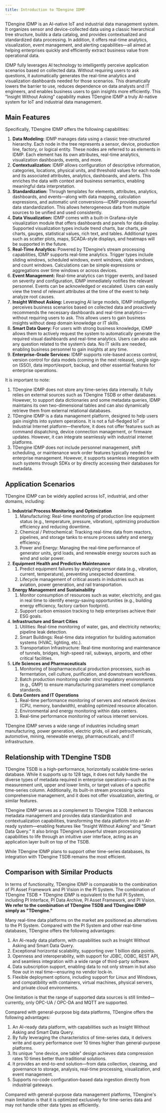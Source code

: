 ```yaml
---
title: Introduction to TDengine IDMP
---
```


TDengine IDMP is an AI-native IoT and industrial data management system. It organizes sensor and device-collected data using a classic hierarchical tree structure, builds a data catalog, and provides contextualized and standardized data processing. In addition, it offers real-time analytics, visualization, event management, and alerting capabilities—all aimed at helping enterprises quickly and efficiently extract business value from operational data.

IDMP fully leverages AI technology to intelligently perceive application scenarios based on collected data. Without requiring users to ask questions, it automatically generates the real-time analytics and visualization dashboards needed for those scenarios. This dramatically lowers the barrier to use, reduces dependence on data analysts and IT engineers, and enables business users to gain insights more efficiently. This “Insight Without Asking” capability makes TDengine IDMP a truly AI-native system for IoT and industrial data management.

## Main Features

Specifically, TDengine IDMP offers the following capabilities:

1. **Data Modeling:** IDMP manages data using a classic tree-structured hierarchy. Each node in the tree represents a sensor, device, production line, factory, or logical entity. These nodes are referred to as elements in IDMP. Each element has its own attributes, real-time analytics, visualization dashboards, events, and more.
1. **Contextualization:** IDMP allows configuration of descriptive information, categories, locations, physical units, and threshold values for each node and its associated attributes, analytics, dashboards, and alerts. This enriches the data with context and business semantics, enabling meaningful data interpretation.
1. **Standardization:** Through templates for elements, attributes, analytics, dashboards, and events—along with data mapping, calculation expressions, and automatic unit conversions—IDMP provides powerful data standardization. This allows heterogeneous data from multiple sources to be unified and used consistently.
1. **Data Visualization:** IDMP comes with a built-in Grafana-style visualization module that offers dashboards and panels for data display. Supported visualization types include trend charts, bar charts, pie charts, gauges, statistical values, rich text, and tables. Additional types such as scatter plots, maps, SCADA-style displays, and heatmaps will be supported in the future.
1. **Real-Time Analytics:** Powered by TDengine’s stream processing capabilities, IDMP supports real-time analytics. Trigger types include sliding windows, scheduled windows, event windows, state windows, and count windows. Calculations can be simple expressions or aggregations over time windows or across devices.
1. **Event Management:** Real-time analytics can trigger events, and based on severity and configuration, IDMP immediately notifies the relevant personnel. Events can be acknowledged or escalated. Users can easily view the trend of relevant attributes at the time of the event to help analyze root causes.
1. **Insight Without Asking:** Leveraging AI large models, IDMP intelligently perceives business scenarios based on collected data and proactively recommends the necessary dashboards and real-time analytics—without requiring users to ask. This allows users to gain business insights without deep domain knowledge or IT skills.
1. **Smart Data Query:** For users with strong business knowledge, IDMP allows them to actively request the system to automatically generate the required visual dashboards and real-time analytics. Users can also ask any question related to the system’s data. No IT skills are needed, enabling business personnel to gain insights at any time.
1. **Enterprise-Grade Services:** IDMP supports role-based access control, version control for data models (coming in the next release), single sign-on (SSO), data import/export, backup, and other essential features for enterprise operations.

It is important to note:

1. TDengine IDMP does not store any time-series data internally. It fully relies on external sources such as TDengine TSDB or other databases. However, to support data dictionaries and some metadata queries, IDMP maintains its own two-dimensional tables and can also dynamically retrieve them from external relational databases.
1. TDengine IDMP is a data management platform, designed to help users gain insights into system operations. It is not a full-fledged IoT or Industrial Internet platform—therefore, it does not offer features such as command dispatching, device connection management, or firmware updates. However, it can integrate seamlessly with industrial internet platforms.
1. TDengine IDMP does not include personnel management, shift scheduling, or maintenance work order features typically needed for enterprise management. However, it supports seamless integration with such systems through SDKs or by directly accessing their databases for metadata.

## Application Scenarios

TDengine IDMP can be widely applied across IoT, industrial, and other domains, including:

1. **Industrial Process Monitoring and Optimization**
   1. Manufacturing: Real-time monitoring of production line equipment status (e.g., temperature, pressure, vibration), optimizing production efficiency and reducing downtime.
   1. Chemical / Petrochemical: Tracking real-time data from reactors, pipelines, and storage tanks to ensure process safety and energy efficiency.
   1. Power and Energy: Managing the real-time performance of generator units, grid loads, and renewable energy sources such as wind and solar power.
1. **Equipment Health and Predictive Maintenance**
   1. Predict equipment failures by analyzing sensor data (e.g., vibration, current, temperature), preventing unexpected downtime.
   1. Lifecycle management of critical assets in industries such as aviation, power generation, and rail transportation.
1. **Energy Management and Sustainability**
   1. Monitor consumption of resources such as water, electricity, and gas in real time to identify energy-saving opportunities (e.g., building energy efficiency, factory carbon footprint).
   1. Support carbon emission tracking to help enterprises achieve their ESG goals.
1. **Infrastructure and Smart Cities**
   1. Utilities: Real-time monitoring of water, gas, and electricity networks; pipeline leak detection.
   1. Smart Buildings: Real-time data integration for building automation systems (HVAC, lighting, etc.).
   1. Transportation Infrastructure: Real-time monitoring and maintenance of tunnels, bridges, high-speed rail, subways, airports, and other critical facilities.
1. **Life Sciences and Pharmaceuticals**
   1. Monitoring of biopharmaceutical production processes, such as fermentation, cell culture, purification, and downstream workflows.
   1. Batch production monitoring under strict regulatory environments (e.g., GMP) to ensure manufacturing parameters meet compliance standards.
1. **Data Centers and IT Operations**
   1. Real-time performance monitoring of servers and network devices (CPU, memory, bandwidth), enabling optimized resource allocation.
   1. Environmental and energy monitoring within data centers.
   1. Real-time performance monitoring of various internet services.

TDengine IDMP serves a wide range of industries including smart manufacturing, power generation, electric grids, oil and petrochemicals, automotive, mining, renewable energy, pharmaceuticals, and IT infrastructure.

## Relationship with TDengine TSDB

TDengine TSDB is a high-performance, horizontally scalable time-series database. While it supports up to 128 tags, it does not fully handle the diverse types of metadata required in enterprise operations—such as the measurement unit, upper and lower limits, or target values of a specific time-series column. Additionally, its built-in stream processing lacks comprehensive management, and it does not offer visualization, alerting, or similar features.

TDengine IDMP serves as a complement to TDengine TSDB. It enhances metadata management and provides data standardization and contextualization capabilities, transforming the data platform into an AI-ready system—enabling features like “Insight Without Asking” and “Smart Data Query.” It also brings TDengine’s powerful stream processing capabilities to life through an intuitive user interface, acting as an application layer built on top of the TSDB.

While TDengine IDMP plans to support other time-series databases, its integration with TDengine TSDB remains the most efficient.

## Comparison with Similar Products

In terms of functionality, TDengine IDMP is comparable to the combination of PI Asset Framework and PI Vision in the PI System. The combination of TDengine TSDB + TDengine IDMP is equivalent to the full PI System, including PI Interface, PI Data Archive, PI Asset Framework, and PI Vision. **We refer to the combination of TDengine TSDB and TDengine IDMP simply as "TDengine."**

Many real-time data platforms on the market are positioned as alternatives to the PI System. Compared with the PI System and other real-time databases, TDengine offers the following advantages:

1. An AI-ready data platform, with capabilities such as Insight Without Asking and Smart Data Query.
1. Exceptional horizontal scalability, supporting over 1 billion data points.
1. Openness and interoperability, with support for JDBC, ODBC, REST API, and seamless integration with a wide range of third-party software.
1. Data subscription support, enabling data to not only stream in but also flow out in real time—ensuring no vendor lock-in.
1. Flexible deployment options, including support for Linux and Windows, and compatibility with containers, virtual machines, physical servers, and private cloud environments.

One limitation is that the range of supported data sources is still limited—currently, only OPC-UA / OPC-DA and MQTT are supported.

Compared with general-purpose big data platforms, TDengine offers the following advantages:

1. An AI-ready data platform, with capabilities such as Insight Without Asking and Smart Data Query.
1. By fully leveraging the characteristics of time-series data, it delivers write and query performance over 10 times higher than general-purpose platforms.
1. Its unique "one device, one table" design achieves data compression rates 10 times better than traditional solutions.
1. It provides an end-to-end solution—from data collection, cleaning, and governance to storage, analysis, real-time processing, visualization, and event management.
1. Supports no-code configuration-based data ingestion directly from industrial gateways.

Compared with general-purpose data management platforms, TDengine's main limitation is that it is optimized exclusively for time-series data and may not handle other data types as efficiently.
